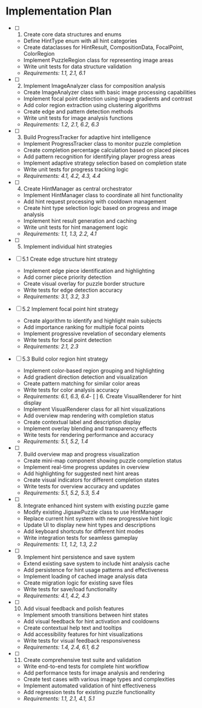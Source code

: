 # Implementation Plan

- [ ] 1. Create core data structures and enums
  - Define HintType enum with all hint categories
  - Create dataclasses for HintResult, CompositionData, FocalPoint, ColorRegion
  - Implement PuzzleRegion class for representing image areas
  - Write unit tests for data structure validation
  - _Requirements: 1.1, 2.1, 6.1_

- [ ] 2. Implement ImageAnalyzer class for composition analysis
  - Create ImageAnalyzer class with basic image processing capabilities
  - Implement focal point detection using image gradients and contrast
  - Add color region extraction using clustering algorithms
  - Create edge and pattern detection methods
  - Write unit tests for image analysis functions
  - _Requirements: 1.2, 2.1, 6.2, 6.3_

- [ ] 3. Build ProgressTracker for adaptive hint intelligence
  - Implement ProgressTracker class to monitor puzzle completion
  - Create completion percentage calculation based on placed pieces
  - Add pattern recognition for identifying player progress areas
  - Implement adaptive strategy selection based on completion state
  - Write unit tests for progress tracking logic
  - _Requirements: 4.1, 4.2, 4.3, 4.4_

- [ ] 4. Create HintManager as central orchestrator
  - Implement HintManager class to coordinate all hint functionality
  - Add hint request processing with cooldown management
  - Create hint type selection logic based on progress and image analysis
  - Implement hint result generation and caching
  - Write unit tests for hint management logic
  - _Requirements: 1.1, 1.3, 2.2, 4.1_

- [ ] 5. Implement individual hint strategies
- [ ] 5.1 Create edge structure hint strategy
  - Implement edge piece identification and highlighting
  - Add corner piece priority detection
  - Create visual overlay for puzzle border structure
  - Write tests for edge detection accuracy
  - _Requirements: 3.1, 3.2, 3.3_

- [ ] 5.2 Implement focal point hint strategy
  - Create algorithm to identify and highlight main subjects
  - Add importance ranking for multiple focal points
  - Implement progressive revelation of secondary elements
  - Write tests for focal point detection
  - _Requirements: 2.1, 2.3_

- [ ] 5.3 Build color region hint strategy
  - Implement color-based region grouping and highlighting
  - Add gradient direction detection and visualization
  - Create pattern matching for similar color areas
  - Write tests for color analysis accuracy
  - _Requirements: 6.1, 6.3, 6.4_- [
 ] 6. Create VisualRenderer for hint display
  - Implement VisualRenderer class for all hint visualizations
  - Add overview map rendering with completion status
  - Create contextual label and description display
  - Implement overlay blending and transparency effects
  - Write tests for rendering performance and accuracy
  - _Requirements: 5.1, 5.2, 1.4_

- [ ] 7. Build overview map and progress visualization
  - Create mini-map component showing puzzle completion status
  - Implement real-time progress updates in overview
  - Add highlighting for suggested next hint areas
  - Create visual indicators for different completion states
  - Write tests for overview accuracy and updates
  - _Requirements: 5.1, 5.2, 5.3, 5.4_

- [ ] 8. Integrate enhanced hint system with existing puzzle game
  - Modify existing JigsawPuzzle class to use HintManager
  - Replace current hint system with new progressive hint logic
  - Update UI to display new hint types and descriptions
  - Add keyboard shortcuts for different hint modes
  - Write integration tests for seamless gameplay
  - _Requirements: 1.1, 1.2, 1.3, 2.2_

- [ ] 9. Implement hint persistence and save system
  - Extend existing save system to include hint analysis cache
  - Add persistence for hint usage patterns and effectiveness
  - Implement loading of cached image analysis data
  - Create migration logic for existing save files
  - Write tests for save/load functionality
  - _Requirements: 4.1, 4.2, 4.3_

- [ ] 10. Add visual feedback and polish features
  - Implement smooth transitions between hint states
  - Add visual feedback for hint activation and cooldowns
  - Create contextual help text and tooltips
  - Add accessibility features for hint visualizations
  - Write tests for visual feedback responsiveness
  - _Requirements: 1.4, 2.4, 6.1, 6.2_

- [ ] 11. Create comprehensive test suite and validation
  - Write end-to-end tests for complete hint workflow
  - Add performance tests for image analysis and rendering
  - Create test cases with various image types and complexities
  - Implement automated validation of hint effectiveness
  - Add regression tests for existing puzzle functionality
  - _Requirements: 1.1, 2.1, 4.1, 5.1_